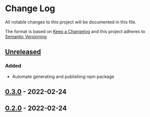 # Change Log
All notable changes to this project will be documented in this file.

The format is based on [Keep a Changelog](http://keepachangelog.com/)
and this project adheres to [Semantic Versioning](http://semver.org/).
## [Unreleased]
### Added
 - Automate generating and publishing npm package

## [0.3.0] - 2022-02-24

## [0.2.0] - 2022-02-24

[Unreleased]: https://github.com/internetguru/scrolltopable/compare/master...dev
[0.3.0]: https://github.com/internetguru/scrolltopable/compare/v0.2.0...v0.3.0
[0.2.0]: https://github.com/internetguru/scrolltopable/compare/v0.0.0...v0.2.0
